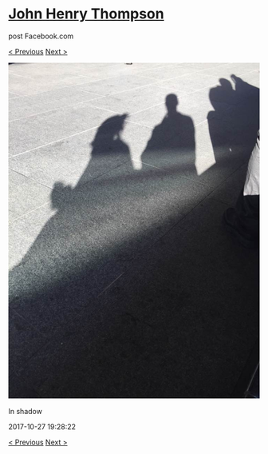 # [John Henry Thompson](../README.md)
post Facebook.com

[< Previous](2017-10-29-3.md) [Next >](2017-10-27-2.md)

[![](../media/2017-10-27/Timeline-Photos-In-shadow.jpg)](../README.md)

In shadow

2017-10-27 19:28:22

[< Previous](2017-10-29-3.md) [Next >](2017-10-27-2.md)